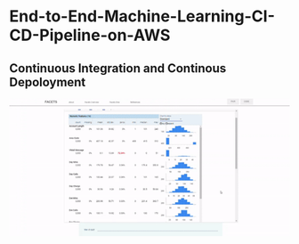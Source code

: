 # End-to-End-Machine-Learning-CI-CD-Pipeline-on-AWS

## Continuous Integration and Continous Depoloyment

![EDA and Visualizations](imgs/ezgif-1-e3d1c499b26c.gif)
